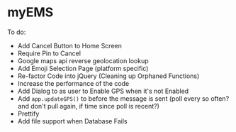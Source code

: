 myEMS
======

To do:
* Add Cancel Button to Home Screen
* Require Pin to Cancel
* Google maps api reverse geolocation lookup
* Add Emoji Selection Page (platform specific)
* Re-factor Code into jQuery (Cleaning up Orphaned Functions)
* Increase the performance of the code
* Add Dialog to as user to Enable GPS when it's not Enabled
* Add `app.updateGPS()` to before the message is sent (poll every so often? and don't pull again, if time since poll is recent?)
* Prettify
* Add file support when Database Fails